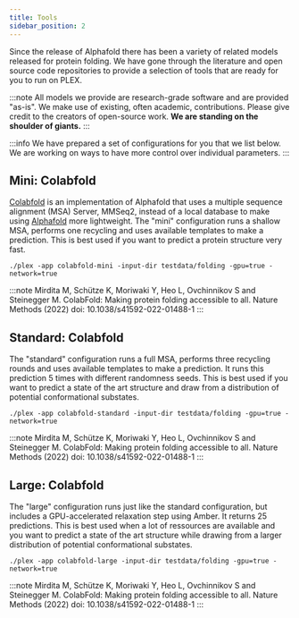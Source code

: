 ```yaml
---
title: Tools
sidebar_position: 2
---
```


Since the release of Alphafold there has been a variety of related models released for protein folding. We have gone through the literature and open source code repositories to provide a selection of tools that are ready for you to run on PLEX. 

:::note
All models we provide are research-grade software and are provided "as-is". We make use of existing, often academic, contributions. Please give credit to the creators of open-source work. **We are standing on the shoulder of giants.**
:::

:::info
We have prepared a set of configurations for you that we list below. We are working on ways to have more control over individual parameters.
:::


## Mini: Colabfold
[Colabfold](https://github.com/sokrypton/ColabFold) is an implementation of Alphafold that uses a multiple sequence alignment (MSA) Server, MMSeq2, instead of a local database to make using [Alphafold](https://github.com/deepmind/alphafold) more lightweight. The "mini" configuration runs a shallow MSA, performs one recycling and uses available templates to make a prediction. This is best used if you want to predict a protein structure very fast. 

````
./plex -app colabfold-mini -input-dir testdata/folding -gpu=true -network=true
````

:::note
Mirdita M, Schütze K, Moriwaki Y, Heo L, Ovchinnikov S and Steinegger M. ColabFold: Making protein folding accessible to all.
Nature Methods (2022) doi: 10.1038/s41592-022-01488-1
:::

## Standard: Colabfold
The "standard" configuration runs a full MSA, performs three recycling rounds and uses available templates to make a prediction. It runs this prediction 5 times with different randomness seeds. This is best used if you want to predict a state of the art structure and draw from a distribution of potential conformational substates.

````
./plex -app colabfold-standard -input-dir testdata/folding -gpu=true -network=true
````

:::note
Mirdita M, Schütze K, Moriwaki Y, Heo L, Ovchinnikov S and Steinegger M. ColabFold: Making protein folding accessible to all.
Nature Methods (2022) doi: 10.1038/s41592-022-01488-1
:::

## Large: Colabfold
The "large" configuration runs just like the standard configuration, but includes a GPU-accelerated relaxation step using Amber. It returns 25 predictions. This is best used when a lot of ressources are available and you want to predict a state of the art structure while drawing from a larger distribution of potential conformational substates.

````
./plex -app colabfold-large -input-dir testdata/folding -gpu=true -network=true
````

:::note
Mirdita M, Schütze K, Moriwaki Y, Heo L, Ovchinnikov S and Steinegger M. ColabFold: Making protein folding accessible to all.
Nature Methods (2022) doi: 10.1038/s41592-022-01488-1
:::

